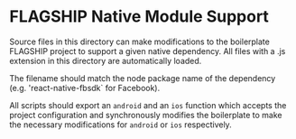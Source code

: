 # FLAGSHIP Native Module Support

Source files in this directory can make modifications to the boilerplate FLAGSHIP project to support
a given native dependency. All files with a .js extension in this directory are automatically
loaded.

The filename should match the node package name of the dependency (e.g. 'react-native-fbsdk` for
Facebook).

All scripts should export an `android` and an `ios` function which accepts the project
configuration and synchronously modifies the boilerplate to make the necessary modifications for
`android` or `ios` respectively.
